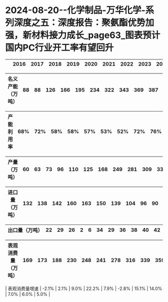 # 2024-08-20--化学制品-万华化学-系列深度之五：深度报告：聚氨酯优势加强，新材料接力成长_page63_图表预计国内PC行业开工率有望回升

| | 2016 | 2017 | 2018 | 2019 | 2020 | 2021 | 2022 | 2023 | 2024E | 2025E | 2026E |
| --- | --- | --- | --- | --- | --- | --- | --- | --- | --- | --- | --- |

| 名义产能（万吨） | 88 | 88 | 126 | 166 | 195 | 234 | 322 | 343 | 369 | 387 | 387 |
| --- | --- | --- | --- | --- | --- | --- | --- | --- | --- | --- | --- |

| 产能利用率 | 68% | 72% | 58% | 58% | 57% | 53% | 52% | 72% | 76% | 80% | 86% |
| --- | --- | --- | --- | --- | --- | --- | --- | --- | --- | --- | --- |

| 产量（万吨） | 60 | 63 | 73 | 96 | 110 | 125 | 168 | 249 | 281 | 309 | 334 |
| --- | --- | --- | --- | --- | --- | --- | --- | --- | --- | --- | --- |

| 进口量（万吨） | 132 | 138 | 142 | 160 | 163 | 150 | 139 | 104 | 96 | 90 | 85 |
| --- | --- | --- | --- | --- | --- | --- | --- | --- | --- | --- | --- |

| 出口量（万吨） | 22 | 29 | 26 | 2 | 6 | 34 | 29 | 36 | 38 | 40 | 42 |
| --- | --- | --- | --- | --- | --- | --- | --- | --- | --- | --- | --- |

| 表观消费量（万吨） | 169 | 173 | 188 | 230 | 248 | 241 | 278 | 316 | 339 | 359 | 377 |
| --- | --- | --- | --- | --- | --- | --- | --- | --- | --- | --- | --- |

| 表观消费量增速 | -2.1% | 2.1% | 9.0% | 22.2% | 7.9% | -2.8% | 15.1% | 14.0% | 7.0% | 6.0% | 5.0% |